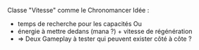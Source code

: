 Classe "Vitesse" comme le Chronomancer
Idée : 
- temps de recherche pour les capacités
  Ou
-  énergie à mettre dedans  (mana ?) + vitesse de régénération
- => Deux Gameplay à tester qui peuvent exister côté à côte ?